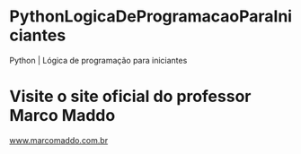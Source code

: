 # PythonLogicaDeProgramacaoParaIniciantes
Python | Lógica de programação para iniciantes

# Visite o site oficial do professor Marco Maddo
www.marcomaddo.com.br
